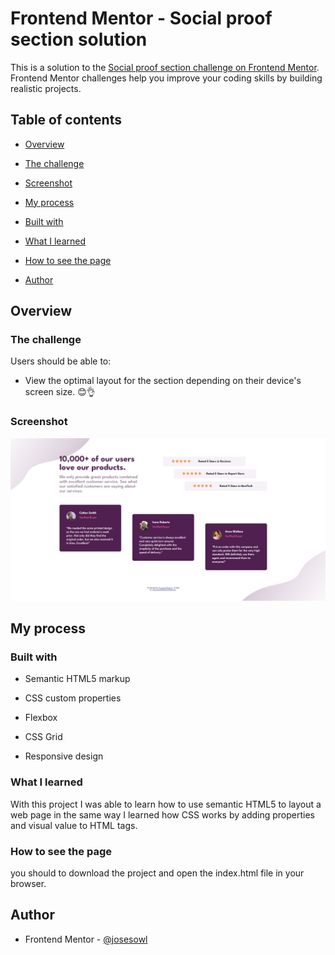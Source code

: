 # Frontend Mentor - Social proof section solution

  

This is a solution to the [Social proof section challenge on Frontend Mentor](https://www.frontendmentor.io/challenges/social-proof-section-6e0qTv_bA). Frontend Mentor challenges help you improve your coding skills by building realistic projects.

  

## Table of contents

  

- [Overview](#overview)

- [The challenge](#the-challenge)

- [Screenshot](#screenshot)

- [My process](#my-process)

- [Built with](#built-with)

- [What I learned](#what-i-learned)

- [How to see the page](#how-to-see-the-page)

- [Author](#author)



## Overview

  

### The challenge

  

Users should be able to:

  

- View the optimal layout for the section depending on their device's screen size. 😊👌

  

### Screenshot

  

![](/index_screenshot.png)

   
  

## My process

  

### Built with
  

- Semantic HTML5 markup

- CSS custom properties

- Flexbox

- CSS Grid

- Responsive design


### What I learned

With this project I was able to learn how to use semantic HTML5 to layout a web page in the same way I learned how CSS works by adding properties and visual value to HTML tags.  

### How to see the page

you should to download the project and open the index.html file in your browser.


## Author

  
- Frontend Mentor - [@josesowl](https://www.frontendmentor.io/profile/josesowl)
  

